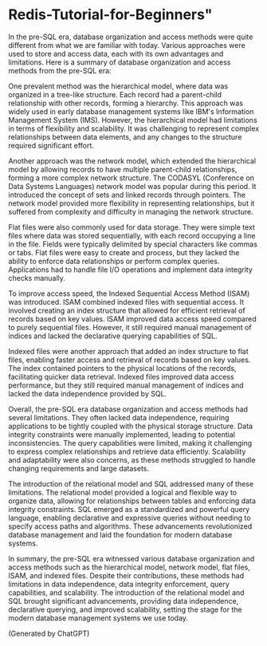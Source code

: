 # Redis-Tutorial-for-Beginners" 

In the pre-SQL era, database organization and access methods were quite different from what we are familiar with today. Various approaches were used to store and access data, each with its own advantages and limitations. Here is a summary of database organization and access methods from the pre-SQL era:

One prevalent method was the hierarchical model, where data was organized in a tree-like structure. Each record had a parent-child relationship with other records, forming a hierarchy. This approach was widely used in early database management systems like IBM's Information Management System (IMS). However, the hierarchical model had limitations in terms of flexibility and scalability. It was challenging to represent complex relationships between data elements, and any changes to the structure required significant effort.

Another approach was the network model, which extended the hierarchical model by allowing records to have multiple parent-child relationships, forming a more complex network structure. The CODASYL (Conference on Data Systems Languages) network model was popular during this period. It introduced the concept of sets and linked records through pointers. The network model provided more flexibility in representing relationships, but it suffered from complexity and difficulty in managing the network structure.

Flat files were also commonly used for data storage. They were simple text files where data was stored sequentially, with each record occupying a line in the file. Fields were typically delimited by special characters like commas or tabs. Flat files were easy to create and process, but they lacked the ability to enforce data relationships or perform complex queries. Applications had to handle file I/O operations and implement data integrity checks manually.

To improve access speed, the Indexed Sequential Access Method (ISAM) was introduced. ISAM combined indexed files with sequential access. It involved creating an index structure that allowed for efficient retrieval of records based on key values. ISAM improved data access speed compared to purely sequential files. However, it still required manual management of indices and lacked the declarative querying capabilities of SQL.

Indexed files were another approach that added an index structure to flat files, enabling faster access and retrieval of records based on key values. The index contained pointers to the physical locations of the records, facilitating quicker data retrieval. Indexed files improved data access performance, but they still required manual management of indices and lacked the data independence provided by SQL.

Overall, the pre-SQL era database organization and access methods had several limitations. They often lacked data independence, requiring applications to be tightly coupled with the physical storage structure. Data integrity constraints were manually implemented, leading to potential inconsistencies. The query capabilities were limited, making it challenging to express complex relationships and retrieve data efficiently. Scalability and adaptability were also concerns, as these methods struggled to handle changing requirements and large datasets.

The introduction of the relational model and SQL addressed many of these limitations. The relational model provided a logical and flexible way to organize data, allowing for relationships between tables and enforcing data integrity constraints. SQL emerged as a standardized and powerful query language, enabling declarative and expressive queries without needing to specify access paths and algorithms. These advancements revolutionized database management and laid the foundation for modern database systems.

In summary, the pre-SQL era witnessed various database organization and access methods such as the hierarchical model, network model, flat files, ISAM, and indexed files. Despite their contributions, these methods had limitations in data independence, data integrity enforcement, query capabilities, and scalability. The introduction of the relational model and SQL brought significant advancements, providing data independence, declarative querying, and improved scalability, setting the stage for the modern database management systems we use today.

(Generated by ChatGPT)